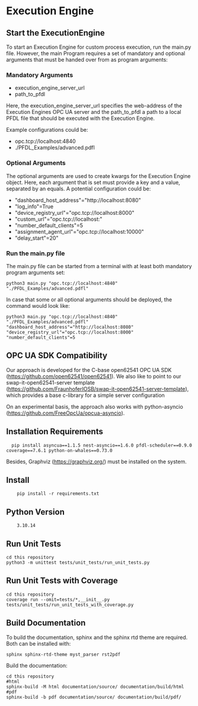 # Execution Engine

## Start the ExecutionEngine

To start an Execution Engine for custom process execution, run the main.py file. However, the main Program requires a set of mandatory 
and optional arguments that must be handed over from as program arguments:

### Mandatory Arguments

- execution_engine_server_url 
- path_to_pfdl

Here, the execution_engine_server_url specifies the web-address of the Execution Engines OPC UA server and the 
path_to_pfdl a path to a local PFDL file that should be executed with the Execution Engine.

Example configurations could be:
- opc.tcp://localhost:4840
- ./PFDL_Examples/advanced.pdfl


### Optional Arguments
The optional arguments are used to create kwargs for the Execution Engine object. Here, each argument that is set must provide
a key and a value, separated by an equals. A potential configuration could be:

- "dashboard_host_address"="http://localhost:8080"
- "log_info"=True
- "device_registry_url"="opc.tcp://localhost:8000"
- "custom_url"="opc.tcp://localhost:"
- "number_default_clients"=5
- "assignment_agent_url"="opc.tcp://localhost:10000"
- "delay_start"=20"

### Run the main.py file

The main.py file can be started from a terminal with at least both mandatory program arguments set:

    python3 main.py "opc.tcp://localhost:4840" "./PFDL_Examples/advanced.pdfl"

In case that some or all optional arguments should be deployed, the command would look like:

    python3 main.py "opc.tcp://localhost:4840" "./PFDL_Examples/advanced.pdfl" "dashboard_host_address"="http://localhost:8080" "device_registry_url"="opc.tcp://localhost:8000" "number_default_clients"=5

## OPC UA SDK Compatibility

Our approach is developed for the C-base open62541 OPC UA SDK (https://github.com/open62541/open62541). We also like to point to our swap-it-open62541-server template (https://github.com/FraunhoferIOSB/swap-it-open62541-server-template),
which provides a base c-library for a simple server configuration

On an experimental basis, the approach also works with python-asyncio (https://github.com/FreeOpcUa/opcua-asyncio).

## Installation Requirements
```
  pip install asyncua==1.1.5 nest-asyncio==1.6.0 pfdl-scheduler==0.9.0 coverage==7.6.1 python-on-whales==0.73.0
```
Besides, Graphviz (https://graphviz.org/) must be installed on the system.
## Install

```
    pip install -r requirements.txt
```

## Python Version

```
    3.10.14
```

## Run Unit Tests 
    
    cd this repository
    python3 -m unittest tests/unit_tests/run_unit_tests.py 

## Run Unit Tests with Coverage
    
    cd this repository
    coverage run --omit=tests/*,__init__.py tests/unit_tests/run_unit_tests_with_coverage.py

## Build Documentation

To build the documentation, sphinx and the sphinx rtd theme are required. Both can be installed with:

    sphinx sphinx-rtd-theme myst_parser rst2pdf

Build the documentation:

    cd this repository
    #html
    sphinx-build -M html documentation/source/ documentation/build/html
    #pdf
    sphinx-build -b pdf documentation/source/ documentation/build/pdf/